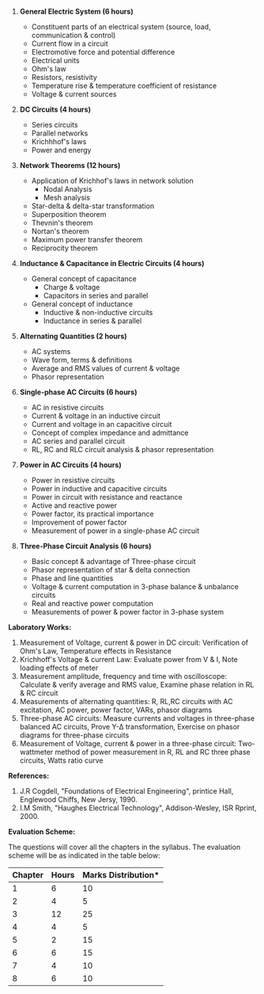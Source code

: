 1. **General Electric System (6 hours)**
    * Constituent parts of an electrical system (source, load, communication & control)
    * Current flow in a circuit
    * Electromotive force and potential difference
    * Electrical units
    * Ohm's law
    * Resistors, resistivity
    * Temperature rise & temperature coefficient of resistance
    * Voltage & current sources

2. **DC Circuits (4 hours)**
    * Series circuits
    * Parallel networks
    * Krichhhof's laws
    * Power and energy

3. **Network Theorems (12 hours)**
    * Application of Krichhof's laws in network solution
        * Nodal Analysis
        * Mesh analysis
    * Star-delta & delta-star transformation
    * Superposition theorem
    * Thevnin's theorem
    * Nortan's theorem
    * Maximum power transfer theorem
    * Reciprocity theorem

4. **Inductance & Capacitance in Electric Circuits (4 hours)**
    * General concept of capacitance
        * Charge & voltage
        * Capacitors in series and parallel
    * General concept of inductance
        * Inductive & non-inductive circuits
        * Inductance in series & parallel

5. **Alternating Quantities (2 hours)**
    * AC systems
    * Wave form, terms & definitions
    * Average and RMS values of current & voltage
    * Phasor representation

6. **Single-phase AC Circuits (6 hours)**
    * AC in resistive circuits
    * Current & voltage in an inductive circuit
    * Current and voltage in an capacitive circuit
    * Concept of complex impedance and admittance
    * AC series and parallel circuit
    * RL, RC and RLC circuit analysis & phasor representation

7. **Power in AC Circuits (4 hours)**
    * Power in resistive circuits
    * Power in inductive and capacitive circuits
    * Power in circuit with resistance and reactance
    * Active and reactive power
    * Power factor, its practical importance
    * Improvement of power factor
    * Measurement of power in a single-phase AC circuit

8. **Three-Phase Circuit Analysis (6 hours)**
    * Basic concept & advantage of Three-phase circuit
    * Phasor representation of star & delta connection
    * Phase and line quantities
    * Voltage & current computation in 3-phase balance & unbalance circuits
    * Real and reactive power computation
    * Measurements of power & power factor in 3-phase system


**Laboratory Works:**

1. Measurement of Voltage, current & power in DC circuit: Verification of Ohm's Law, Temperature effects in Resistance
2. Krichhoff's Voltage & current Law: Evaluate power from V & I, Note loading effects of meter
3. Measurement amplitude, frequency and time with oscilloscope: Calculate & verify average and RMS value, Examine phase relation in RL & RC circuit
4. Measurements of alternating quantities: R, RL,RC circuits with AC excitation, AC power, power factor, VARs, phasor diagrams
5. Three-phase AC circuits: Measure currents and voltages in three-phase balanced AC circuits, Prove Y-∆ transformation, Exercise on phasor diagrams for three-phase circuits
6. Measurement of Voltage, current & power in a three-phase circuit: Two-wattmeter method of power measurement in R, RL and RC three phase circuits, Watts ratio curve


**References:**

1. J.R Cogdell, "Foundations of Electrical Engineering", printice Hall, Englewood Chiffs, New Jersy, 1990.
2. I.M Smith, "Haughes Electrical Technology", Addison-Wesley, ISR Rprint, 2000.

**Evaluation Scheme:**

The questions will cover all the chapters in the syllabus. The evaluation scheme will be as indicated in the table below:

| Chapter | Hours | Marks Distribution* |
|---|---|---|
| 1 | 6 | 10 |
| 2 | 4 | 5 |
| 3 | 12 | 25 |
| 4 | 4 | 5 |
| 5 | 2 | 15 |
| 6 | 6 | 15 |
| 7 | 4 | 10 |
| 8 | 6 | 10 |

